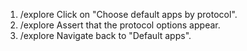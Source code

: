 1. /explore Click on "Choose default apps by protocol".
2. /explore Assert that the protocol options appear.
3. /explore Navigate back to "Default apps".